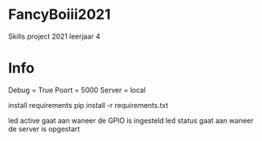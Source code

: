 # FancyBoiii2021

Skills project 2021 leerjaar 4

# Info
Debug = True
Poort = 5000
Server = local

install requirements
pip install -r requirements.txt

led active gaat aan waneer de GPIO is ingesteld
led status gaat aan waneer de server is opgestart
